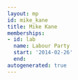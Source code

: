 ```yaml
---
layout: mp
id: mike_kane
title: Mike Kane
memberships:
- id: lab
  name: Labour Party
  start: '2014-02-26'
  end: 
autogenerated: true
---
```

